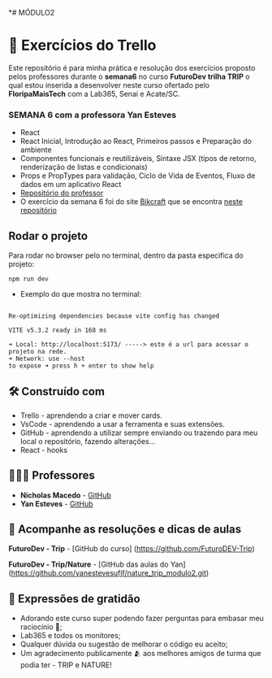 *# MÓDULO2

# 🚦 Exercícios do Trello

Este repositório é para minha prática e resolução dos exercícios proposto pelos professores durante o **semana6** no curso **FuturoDev trilha TRIP** o qual estou inserida a desenvolver neste curso ofertado pelo **FloripaMaisTech** com a Lab365, Senai e Acate/SC.

### SEMANA 6 **com a professora Yan Esteves**
  - React
  - React Inicial, Introdução ao React, Primeiros passos e Preparação do ambiente
  - Componentes funcionais e reutilizáveis, Sintaxe JSX (tipos de retorno, renderização de listas e condicionais)
  - Props e PropTypes para validação, Ciclo de Vida de Eventos, Fluxo de dados em um aplicativo React
  - [Repositório do professor](https://github.com/yanestevesufjf/react_trip)
  - O exercício da semana 6 foi do site [Bikcraft](https://www.origamid.com/projetos/bikcraft/) que se encontra [neste repositório](https://github.com/pricbnll/bikcraft)

  
## Rodar o projeto

Para rodar no browser pelo no terminal, dentro da pasta especifica do projeto: 

`npm run dev`

  - Exemplo do que mostra no terminal:

```react-trip@0.0.0 dev vite

Re-optimizing dependencies because vite config has changed

VITE v5.3.2 ready in 168 ms

➜ Local: http://localhost:5173/ -----> este é a url para acessar o projeto na rede.
➜ Network: use --host 
to expose ➜ press h + enter to show help
```

## 🛠️ Construído com

- Trello - aprendendo a criar e mover cards.
- VsCode - aprendendo a usar a ferramenta e suas extensões.
- GitHub - aprendendo a utilizar sempre enviando ou trazendo para meu local o repositório, fazendo alterações...
- React - hooks
  

## 🧑🏻‍🏫 Professores

* **Nicholas Macedo** - [GitHub](https://github.com/nicholasmacedoo)
* **Yan Esteves** - [GitHub](https://github.com/yanestevesufjf)

## 📄 Acompanhe as resoluções e dicas de aulas

**FuturoDev - Trip** - [GitHub do curso] (https://github.com/FuturoDEV-Trip)

**FuturoDev - Trip/Nature** - [GitHub das aulas do Yan] (https://github.com/yanestevesufjf/nature_trip_modulo2.git)


## 🎁 Expressões de gratidão

* Adorando este curso super podendo fazer perguntas para embasar meu raciocínio 📢;
* Lab365 e todos os monitores;
* Qualquer dúvida ou sugestão de melhorar o código eu aceito;
* Um agradecimento publicamente 🫂 aos melhores amigos de turma que podia ter - TRIP e NATURE!
